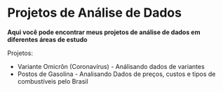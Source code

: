 # Projetos de Análise de Dados

**Aqui você pode encontrar meus projetos de análise de dados em diferentes áreas de estudo**

Projetos:
-  Variante Omicrôn (Coronavírus) - Análisando dados de variantes  
- Postos de Gasolina - Analisando Dados de preços, custos e tipos de combustíveis pelo Brasil 
